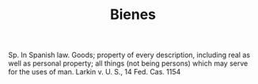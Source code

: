 ---
title: Bienes
permalink: "/definitions/bienes.html"
body: Sp. In Spanish law. Goods; property of every description, including real as
  well as personal property; all things (not being persons) which may serve for the
  uses of man. Larkin v. U. S., 14 Fed. Cas. 1154
published_at: '2018-07-07'
layout: post
---
